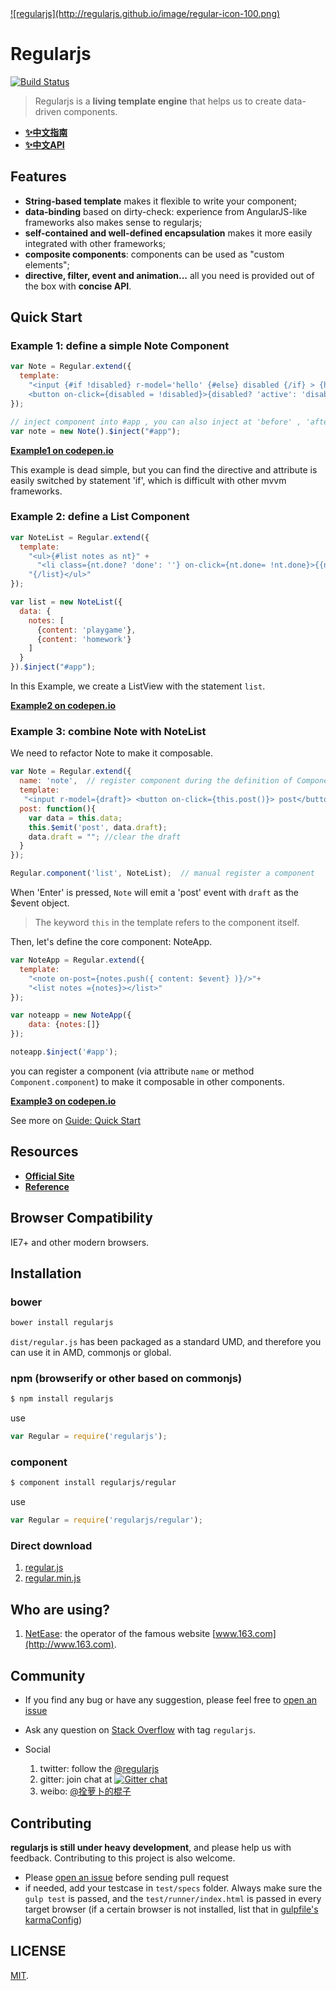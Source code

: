 <a href="http://regularjs.github.io">
  ![regularjs](http://regularjs.github.io/image/regular-icon-100.png)
</a>


# Regularjs


[![Build Status](http://img.shields.io/travis/regularjs/regular/master.svg?style=flat-square)](http://travis-ci.org/regularjs/regular)

> Regularjs is a __living template engine__ that helps us to create data-driven components.




* __[✨中文指南 ](http://regularjs.github.io/guide/zh/index.html)__
* __[✨中文API ](http://regularjs.github.io/reference/?api-zh)__


## Features

- __String-based template__ makes it flexible to write your component;
- __data-binding__ based on dirty-check: experience from AngularJS-like frameworks also makes sense to regularjs;
- __self-contained and well-defined encapsulation__ makes it more easily integrated with other frameworks;
- __composite components__: components can be used as "custom elements";
- __directive, filter, event and animation...__  all you need is provided out of the box with __concise API__.



## Quick Start

### Example 1: __define a simple Note Component__

```javascript
var Note = Regular.extend({
  template:
    "<input {#if !disabled} r-model='hello' {#else} disabled {/if} > {hello} \
    <button on-click={disabled = !disabled}>{disabled? 'active': 'disable'} it</button>"
});

// inject component into #app , you can also inject at 'before' , 'after', 'top'.
var note = new Note().$inject("#app");

```

__[Example1 on codepen.io](http://codepen.io/leeluolee/pen/JqAaH)__

This example is dead simple, but you can find the directive and attribute is easily switched by statement 'if', which is difficult with other mvvm frameworks.


### Example 2: __define a List Component__

```javascript
var NoteList = Regular.extend({
  template:
    "<ul>{#list notes as nt}" +
      "<li class={nt.done? 'done': ''} on-click={nt.done= !nt.done}>{{nt.content}}</li>" +
    "{/list}</ul>"
});

var list = new NoteList({
  data: {
    notes: [
      {content: 'playgame'},
      {content: 'homework'}
    ]
  }
}).$inject("#app");

```

In this Example, we create a ListView with the statement `list`.

__[Example2 on codepen.io](http://codepen.io/leeluolee/pen/mAKlL)__


### Example 3: combine Note with NoteList

We need to refactor Note to make it composable.

```javascript
var Note = Regular.extend({
  name: 'note',  // register component during the definition of Component
  template:
   "<input r-model={draft}> <button on-click={this.post()}> post</button>",
  post: function(){
    var data = this.data;
    this.$emit('post', data.draft);
    data.draft = ""; //clear the draft
  }
});

Regular.component('list', NoteList);  // manual register a component

```

When 'Enter' is pressed, `Note` will emit a 'post' event with `draft` as the $event object.

> The keyword `this` in the template refers to the component itself.

Then, let's define the core component: NoteApp.

```javascript
var NoteApp = Regular.extend({
  template:
    "<note on-post={notes.push({ content: $event} )}/>"+
    "<list notes ={notes}></list>"
});

var noteapp = new NoteApp({
    data: {notes:[]}
});

noteapp.$inject('#app');

```

you can register a component (via attribute `name` or method `Component.component`) to make it composable in other components.

__[Example3 on codepen.io](http://codepen.io/leeluolee/pen/bqkLp)__


See more on [Guide: Quick Start](http://regularjs.github.io/guide/en/getting-start/README.html)

## Resources

* __[Official Site ](http://regularjs.github.io)__
* __[Reference ](http://regularjs.github.io/reference)__


## Browser Compatibility

IE7+ and other modern browsers.


## Installation

### bower

```javascript
bower install regularjs
```

`dist/regular.js` has been packaged as a standard UMD, and therefore you can use it in AMD, commonjs or global.

### npm (browserify or other based on commonjs)

```bash
$ npm install regularjs
```

use

```js
var Regular = require('regularjs');
```


### component

```bash
$ component install regularjs/regular
```
use

```js
var Regular = require('regularjs/regular');
```



### Direct download

1. [regular.js](https://rawgit.com/regularjs/regular/master/dist/regular.js)
2. [regular.min.js](https://rawgit.com/regularjs/regular/master/dist/regular.min.js)


## Who are using?

1. [NetEase](https://github.com/NetEase): the operator of the famous website [www.163.com](http://www.163.com).



## Community

* If you find any bug or have any suggestion, please feel free to [open an issue](https://github.com/regularjs/regular/issues)

* Ask any question on [Stack Overflow](http://stackoverflow.com/questions/tagged/regularjs) with tag `regularjs`.

* Social
  1. twitter: follow the [@regularjs](https://twitter.com/regularjs)
  1. gitter: join chat at [![Gitter chat](https://badges.gitter.im/regularjs/regular.png)](https://gitter.im/regularjs/regular)
  1. weibo: [@拴萝卜的棍子](http://weibo.com/luobolee)

## Contributing

__regularjs is still under heavy development__, and please help us with feedback. Contributing to this project is also welcome.

* Please [open an issue](https://github.com/regularjs/regular/issues) before sending pull request
* if needed, add your testcase in `test/specs` folder. Always make sure the `gulp test` is passed, and the `test/runner/index.html` is passed in every target browser (if a certain browser is not installed, list that in [gulpfile's karmaConfig](https://github.com/regularjs/regular/blob/master/gulpfile.js#L30))



## LICENSE

[MIT](https://github.com/regularjs/regular/blob/master/LICENSE).
